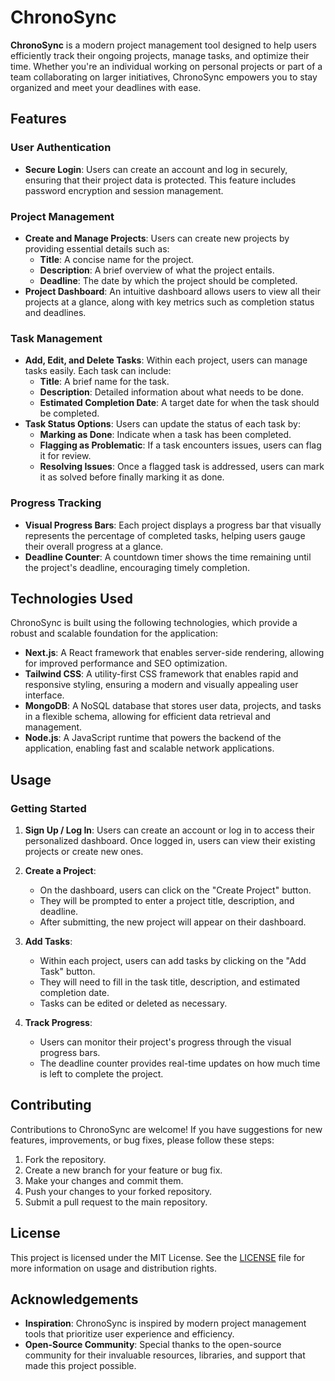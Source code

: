 # ChronoSync

**ChronoSync** is a modern project management tool designed to help users efficiently track their ongoing projects, manage tasks, and optimize their time. Whether you're an individual working on personal projects or part of a team collaborating on larger initiatives, ChronoSync empowers you to stay organized and meet your deadlines with ease.

## Features

### User Authentication

- **Secure Login**: Users can create an account and log in securely, ensuring that their project data is protected. This feature includes password encryption and session management.

### Project Management

- **Create and Manage Projects**: Users can create new projects by providing essential details such as:
  - **Title**: A concise name for the project.
  - **Description**: A brief overview of what the project entails.
  - **Deadline**: The date by which the project should be completed.
- **Project Dashboard**: An intuitive dashboard allows users to view all their projects at a glance, along with key metrics such as completion status and deadlines.

### Task Management

- **Add, Edit, and Delete Tasks**: Within each project, users can manage tasks easily. Each task can include:
  - **Title**: A brief name for the task.
  - **Description**: Detailed information about what needs to be done.
  - **Estimated Completion Date**: A target date for when the task should be completed.
- **Task Status Options**: Users can update the status of each task by:
  - **Marking as Done**: Indicate when a task has been completed.
  - **Flagging as Problematic**: If a task encounters issues, users can flag it for review.
  - **Resolving Issues**: Once a flagged task is addressed, users can mark it as solved before finally marking it as done.

### Progress Tracking

- **Visual Progress Bars**: Each project displays a progress bar that visually represents the percentage of completed tasks, helping users gauge their overall progress at a glance.
- **Deadline Counter**: A countdown timer shows the time remaining until the project's deadline, encouraging timely completion.

## Technologies Used

ChronoSync is built using the following technologies, which provide a robust and scalable foundation for the application:

- **Next.js**: A React framework that enables server-side rendering, allowing for improved performance and SEO optimization.
- **Tailwind CSS**: A utility-first CSS framework that enables rapid and responsive styling, ensuring a modern and visually appealing user interface.
- **MongoDB**: A NoSQL database that stores user data, projects, and tasks in a flexible schema, allowing for efficient data retrieval and management.
- **Node.js**: A JavaScript runtime that powers the backend of the application, enabling fast and scalable network applications.

## Usage

### Getting Started

1. **Sign Up / Log In**: Users can create an account or log in to access their personalized dashboard. Once logged in, users can view their existing projects or create new ones.

2. **Create a Project**:

   - On the dashboard, users can click on the "Create Project" button.
   - They will be prompted to enter a project title, description, and deadline.
   - After submitting, the new project will appear on their dashboard.

3. **Add Tasks**:

   - Within each project, users can add tasks by clicking on the "Add Task" button.
   - They will need to fill in the task title, description, and estimated completion date.
   - Tasks can be edited or deleted as necessary.

4. **Track Progress**:
   - Users can monitor their project's progress through the visual progress bars.
   - The deadline counter provides real-time updates on how much time is left to complete the project.

## Contributing

Contributions to ChronoSync are welcome! If you have suggestions for new features, improvements, or bug fixes, please follow these steps:

1. Fork the repository.
2. Create a new branch for your feature or bug fix.
3. Make your changes and commit them.
4. Push your changes to your forked repository.
5. Submit a pull request to the main repository.

## License

This project is licensed under the MIT License. See the [LICENSE](LICENSE) file for more information on usage and distribution rights.

## Acknowledgements

- **Inspiration**: ChronoSync is inspired by modern project management tools that prioritize user experience and efficiency.
- **Open-Source Community**: Special thanks to the open-source community for their invaluable resources, libraries, and support that made this project possible.
